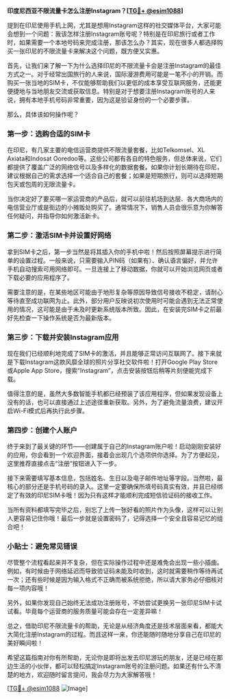 **印度尼西亚不限流量卡怎么注册Instagram？[[TG💪+ @esim1088](https://t.me/s/esim1088)]**

提到在印尼使用手机上网，尤其是想用Instagram这样的社交媒体平台，大家可能会想到一个问题：我该怎样注册Instagram账号呢？特别是在印尼旅行或者工作时，如果需要一个本地号码来完成注册，那该怎么办？其实，现在很多人都选择购买一张印尼的不限流量卡来解决这个问题，既方便又实惠。

首先，让我们来了解一下为什么选择印尼的不限流量卡会是注册Instagram的最佳方式之一。对于经常出国旅行的人来说，国际漫游费用可能是一笔不小的开销。而购买一张当地的SIM卡，不仅能够帮助我们以更低的成本享受互联网服务，还能更便捷地与当地朋友交流或获取信息。特别是对于想要注册Instagram账号的人来说，拥有本地手机号码非常重要，因为这是验证身份的一个必要步骤。

那么，具体该如何操作呢？

### 第一步：选购合适的SIM卡

在印尼，有几家主要的电信运营商提供不限流量套餐，比如Telkomsel、XL Axiata和Indosat Ooredoo等。这些公司都有各自的特色服务，但总体来说，它们都提供了覆盖广泛的网络信号以及多样化的数据套餐。如果你计划长期待在印尼，建议根据自己的需求选择一个适合自己的套餐；如果是短期旅行，则可以选择短期包天或包周的无限流量卡。

当你决定好了要买哪一家运营商的产品后，就可以前往机场到达层、各大商场内的电信营业厅或是街边的小摊贩处购买了。通常情况下，销售人员会很乐意为你解答任何疑问，并指导你如何激活新卡。

### 第二步：激活SIM卡并设置好网络

拿到SIM卡之后，第一步当然是将其插入你的手机中啦！然后按照屏幕提示进行简单的设置过程。一般来说，只需要输入PIN码（如果有）、确认语言偏好，并允许手机自动搜索可用网络即可。一旦连接上了移动数据，你就可以开始浏览网页或者下载必要的应用程序了。

需要注意的是，在某些地区可能由于地形复杂等原因导致信号接收不稳定，请耐心等待直至成功联网为止。此外，部分用户反映说初次使用时可能会遇到无法正常使用的情况，这可能是由于未及时更新系统版本所致。因此，在安装完SIM卡之前最好先检查一下操作系统是否为最新版本。

### 第三步：下载并安装Instagram应用

现在我们已经顺利地完成了SIM卡的激活，并且能够正常访问互联网了。接下来就是下载Instagram这款风靡全球的照片分享社交软件啦！打开Google Play Store或Apple App Store，搜索“Instagram”，点击安装按钮后稍等片刻便能完成下载。

值得注意的是，虽然大多数智能手机都已经预装了该应用程序，但如果发现设备上没有的话，也可以直接通过上述途径重新获取。另外，为了避免流量浪费，建议开启Wi-Fi模式后再执行此步骤。

### 第四步：创建个人账户

终于来到了最关键的环节——创建属于自己的Instagram账户啦！启动刚刚安装好的应用，你会看到一个欢迎界面，接着会出现几个选项供你选择。为了方便起见，这里推荐直接点击“注册”按钮进入下一步。

接下来需要填写基本信息，包括姓名、生日以及电子邮件地址等字段。当然啦，最核心的部分还是手机号码的录入。这里一定要确保所填号码真实有效，并且已经绑定了有效的印尼SIM卡哦！因为只有这样才能顺利完成短信验证码的接收工作。

当所有资料都填写完毕之后，别忘了上传一张好看的照片作为头像，这样可以让别人更容易记住你哦！最后一步就是设置密码了，记得选择一个安全且容易记忆的组合吧！

### 小贴士：避免常见错误

尽管整个流程看起来并不复杂，但在实际操作过程中还是难免会出现一些小插曲。例如，有时候由于网络延迟而导致验证码未能及时收到，这时就需要稍作等待再试一次；还有些时候是因为输入格式不正确而被系统拒绝，所以请大家务必仔细核对每一项内容哦！

另外，如果你发现自己始终无法成功注册账号，不妨尝试更换另一张印尼SIM卡试试看。毕竟每个运营商的服务质量可能会存在一定差异嘛！

总之，借助印尼不限流量卡的帮助，无论是从经济角度还是技术层面来看，都能大大简化注册Instagram的过程。而且这样一来，你还能随时随地分享自己在印尼的美好瞬间啦！

希望这篇指南对你有所帮助，无论你是即将出发去印尼游玩的朋友，还是已经在那边生活的小伙伴，都可以轻松搞定Instagram账号的注册问题。如果还有什么不清楚的地方，欢迎随时留言提问，我会尽力为大家解答哦！

[[TG💪+ @esim1088](https://t.me/s/esim1088) ![Image](https://i.postimg.cc/4NQfJmqS/Snipaste-2025-05-13-00-14-12.png)]